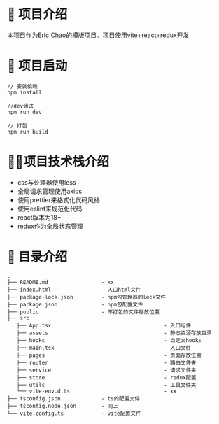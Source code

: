 # 🚪 项目介绍

本项目作为Eric Chao的模版项目。项目使用vite+react+redux开发

# 🎁 项目启动
```
// 安装依赖
npm install

//dev调试
npm run dev

// 打包
npm run build
```

# 🧑‍💻项目技术栈介绍

- css与处理器使用less
- 全局请求管理使用axios
- 使用prettier来格式化代码风格
- 使用eslint来规范化代码
- react版本为18+
- redux作为全局状态管理

# 📁 目录介绍

```
.
├── README.md                 - xx
├── index.html                - 入口html文件
├── package-lock.json         - npm包管理器的lock文件
├── package.json              - npm包配置文件
├── public                    - 不打包的文件存放位置
├── src
   ├── App.tsx                                    - 入口组件
   ├── assets                                     - 静态资源存放目录
   ├── hooks                                      - 自定义hooks
   ├── main.tsx                                   - 入口文件
   ├── pages                                      - 页面存放位置
   ├── router                                     - 路由文件夹
   ├── service                                    - 请求文件夹
   ├── store                                      - redux配置
   ├── utils                                      - 工具文件夹
   └── vite-env.d.ts                              - xx
├── tsconfig.json             - ts的配置文件
├── tsconfig.node.json        - 同上
└── vite.config.ts            - vite配置文件
```
